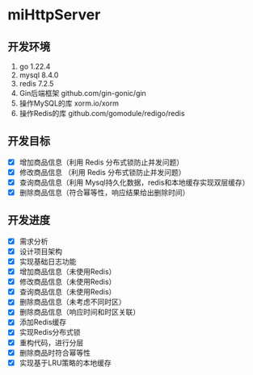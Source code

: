 # miHttpServer

## 开发环境
1. go 1.22.4
2. mysql 8.4.0
3. redis 7.2.5
4. Gin后端框架 github.com/gin-gonic/gin
5. 操作MySQL的库 xorm.io/xorm
6. 操作Redis的库 github.com/gomodule/redigo/redis

## 开发目标

- [x] 增加商品信息（利用 Redis 分布式锁防止并发问题）
- [x] 修改商品信息 （利用 Redis 分布式锁防止并发问题）
- [x] 查询商品信息（利用 Mysql持久化数据，redis和本地缓存实现双层缓存）
- [x] 删除商品信息（符合幂等性，响应结果给出删除时间）

## 开发进度

- [x] 需求分析
- [x] 设计项目架构
- [x] 实现基础日志功能
- [x] 增加商品信息（未使用Redis）
- [x] 修改商品信息（未使用Redis）
- [x] 查询商品信息（未使用Redis）
- [x] 删除商品信息（未考虑不同时区）
- [x] 删除商品信息（响应时间和时区关联）
- [x] 添加Redis缓存
- [x] 实现Redis分布式锁
- [x] 重构代码，进行分层
- [x] 删除商品时符合幂等性
- [x] 实现基于LRU策略的本地缓存
